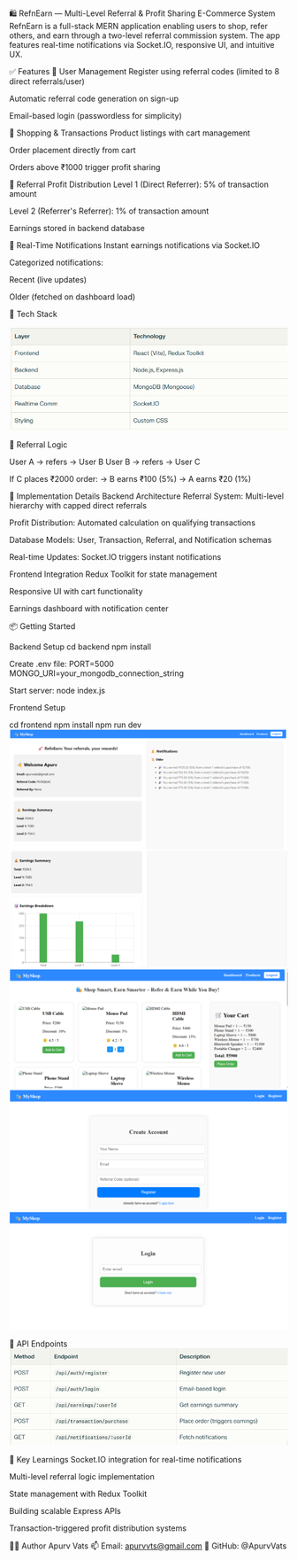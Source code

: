 🛍️ RefnEarn — Multi-Level Referral & Profit Sharing E-Commerce System
RefnEarn is a full-stack MERN application enabling users to shop, refer others, and earn through a two-level referral commission system. The app features real-time notifications via Socket.IO, responsive UI, and intuitive UX.

✅ Features
👤 User Management
Register using referral codes (limited to 8 direct referrals/user)

Automatic referral code generation on sign-up

Email-based login (passwordless for simplicity)

🛒 Shopping & Transactions
Product listings with cart management

Order placement directly from cart

Orders above ₹1000 trigger profit sharing

💸 Referral Profit Distribution
Level 1 (Direct Referrer): 5% of transaction amount

Level 2 (Referrer's Referrer): 1% of transaction amount

Earnings stored in backend database

🔔 Real-Time Notifications
Instant earnings notifications via Socket.IO

Categorized notifications:

Recent (live updates)

Older (fetched on dashboard load)

🧱 Tech Stack

![alt text](image-6.png)


🔄 Referral Logic

User A → refers → User B
User B → refers → User C

If C places ₹2000 order:
→ B earns ₹100 (5%)
→ A earns ₹20 (1%)

🔧 Implementation Details
Backend Architecture
Referral System: Multi-level hierarchy with capped direct referrals

Profit Distribution: Automated calculation on qualifying transactions

Database Models: User, Transaction, Referral, and Notification schemas

Real-time Updates: Socket.IO triggers instant notifications

Frontend Integration
Redux Toolkit for state management

Responsive UI with cart functionality

Earnings dashboard with notification center

📦 Getting Started

Backend Setup
cd backend
npm install

Create .env file:
PORT=5000
MONGO_URI=your_mongodb_connection_string

Start server:
node index.js

Frontend Setup

cd frontend
npm install
npm run dev
![alt text](image-7.png)
![alt text](image-8.png)
![alt text](image-2.png)
![alt text](image-3.png)
![alt text](image-4.png)

🔗 API Endpoints
![alt text](image-5.png)

🧠 Key Learnings
Socket.IO integration for real-time notifications

Multi-level referral logic implementation

State management with Redux Toolkit

Building scalable Express APIs

Transaction-triggered profit distribution systems

👨‍💻 Author
Apurv Vats
📫 Email: apurvvts@gmail.com
🔗 GitHub: @ApurvVats

